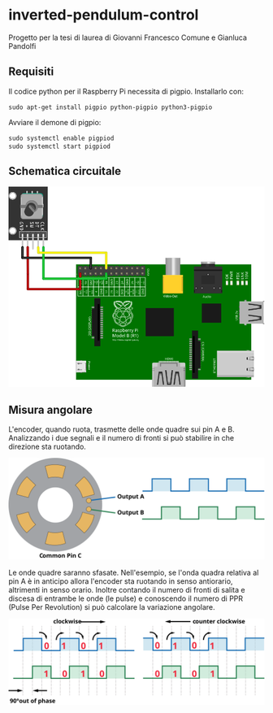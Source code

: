 # inverted-pendulum-control

Progetto per la tesi di laurea di Giovanni Francesco Comune e Gianluca Pandolfi

## Requisiti

Il codice python per il Raspberry Pi necessita di pigpio. Installarlo con:
```
sudo apt-get install pigpio python-pigpio python3-pigpio
```
Avviare il demone di pigpio:
```
sudo systemctl enable pigpiod
sudo systemctl start pigpiod
```
## Schematica circuitale

![Schematica circuitale](./documentazione/circuito/circuito.svg)

## Misura angolare

L'encoder, quando ruota, trasmette delle onde quadre sui pin A e B. Analizzando i due segnali e il numero di fronti si può stabilire in che direzione sta ruotando.

![Funzionamento encoder](./documentazione/encoder/encoder.svg)

Le onde quadre saranno sfasate. Nell'esempio, se l'onda quadra relativa al pin A è in anticipo allora l'encoder sta ruotando in senso antiorario, altrimenti in senso orario. Inoltre contando il numero di fronti di salita e discesa di entrambe le onde (le pulse) e conoscendo il numero di PPR (Pulse Per Revolution) si può calcolare la variazione angolare.

![Funzionamento encoder](./documentazione/encoder/encoder_signal.svg)